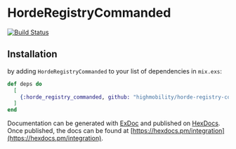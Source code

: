 # HordeRegistryCommanded

[![Build Status](https://github.com/highmobility/horde-registry-commanded/workflows/CI/badge.svg)](https://github.com/highmobility/horde-registry-commanded/actions)


## Installation

by adding `HordeRegistryCommanded` to your list of dependencies in `mix.exs`:

```elixir
def deps do
  [
    {:horde_registry_commanded, github: "highmobility/horde-registry-commanded", tag: "v1.0.0"}
  ]
end
```

Documentation can be generated with [ExDoc](https://github.com/elixir-lang/ex_doc)
and published on [HexDocs](https://hexdocs.pm). Once published, the docs can
be found at [https://hexdocs.pm/integration](https://hexdocs.pm/integration).

